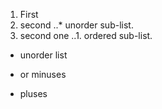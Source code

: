 1. First
2. second
..* unorder sub-list.
1. second one
..1. ordered sub-list.



* unorder list
- or minuses
+ pluses
